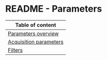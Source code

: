 # README - Parameters

| Table of content|
|-|
| [Parameters overview](../Parameters/parameters.md)|
| [Acquisition parameters](../Parameters/AcquisitionSettings/README.md)|
| [Filters](../Parameters/Filters/README.md)|
